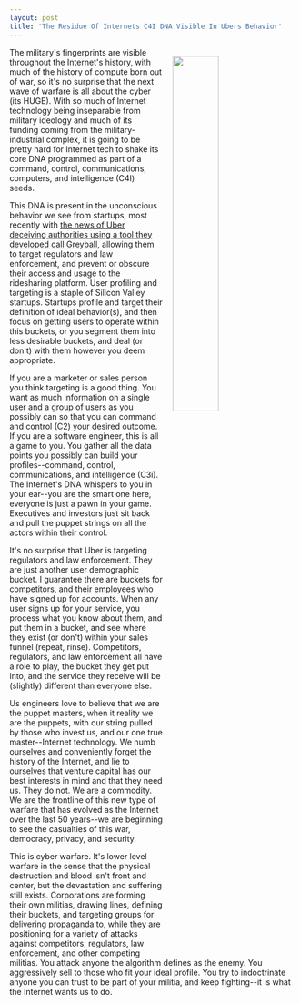 ```yaml
---
layout: post
title: 'The Residue Of Internets C4I DNA Visible In Ubers Behavior'
---
```

<p><a href="https://www.pinterest.com/r_lionheart/military-intelligence/"><img style="padding: 15px;" src="http://kinlane-productions.s3.amazonaws.com/api_evangelist_site/blog/ea48369ba29a0a321a165b68231fb517.jpg" alt="" width="40%" align="right" /></a></p>
<p>The military's fingerprints are visible throughout the Internet's history, with much of the history of compute born out of war, so it's no surprise that the next wave of warfare&nbsp;is all about the cyber (its HUGE). With so much of Internet technology being inseparable from military ideology and much of its funding coming from the military-industrial complex, it is going to be pretty hard for Internet tech to shake its core DNA programmed as part of a command, control, communications, computers, and intelligence (C4I) seeds.&nbsp;</p>
<p>This DNA is present in the unconscious behavior we see from startups, most recently with <a href="https://www.nytimes.com/2017/03/03/technology/uber-greyball-program-evade-authorities.html">the news of Uber deceiving authorities using a tool they developed call Greyball</a>, allowing them to target regulators and law enforcement, and prevent or obscure their access and usage to the ridesharing platform. User profiling and targeting is a staple of Silicon Valley startups. Startups profile and target their definition of ideal behavior(s), and then focus on getting users to operate within this buckets, or you segment them into less desirable buckets, and deal (or don't) with them however you deem appropriate.</p>
<p>If you are a marketer or sales person you think targeting is a good thing. You want as much information on a single user and a group of users as you possibly can&nbsp;so that you can command and control (C2) your desired outcome. If you are a software engineer, this is all a game to you. You gather all the data points you possibly can&nbsp;build your profiles--command, control, communications, and intelligence (C3i). The Internet's DNA whispers to you in your ear--you are the smart one here, everyone is just a pawn in your game. Executives&nbsp;and investors just sit back and pull the puppet strings on all the actors within their control.</p>
<p>It's no surprise that Uber is targeting regulators and law enforcement. They are just another user demographic bucket. I guarantee there are buckets for competitors, and their employees who have signed up for accounts. When any user signs up for your service, you process what you know about them, and put them in a bucket, and see where they exist (or don't) within your sales funnel (repeat, rinse). Competitors, regulators, and law enforcement all have a role to play, the bucket they get put into, and the service they receive will be (slightly) different than everyone else.</p>
<p>Us engineers love to believe that we are the puppet masters, when it reality we are the puppets, with our string pulled by those who invest us, and our one true master--Internet technology. We numb ourselves and conveniently forget the history of the Internet, and lie to ourselves that venture capital has our best interests in mind&nbsp;and that they need us. They do not. We are a commodity. We are the frontline&nbsp;of this new type of warfare that has evolved as the Internet over the last 50 years--we are beginning to see the casualties of this war, democracy, privacy, and security.</p>
<p>This is cyber warfare. It's lower level warfare in the sense that the physical destruction and blood isn't front and center, but the devastation and suffering still exists. Corporations are forming their own militias, drawing lines, defining their buckets, and targeting groups for delivering propaganda to, while they are positioning for a variety of attacks against competitors, regulators, law enforcement, and other competing militias. You attack anyone the algorithm defines as the enemy. You aggressively sell to those who fit your ideal profile. You try to indoctrinate anyone you can trust to be part of your militia, and keep fighting--it is what the Internet wants us to do.</p>